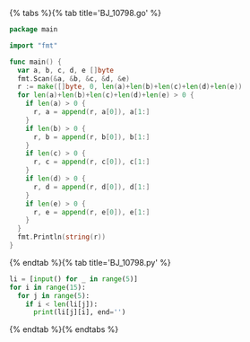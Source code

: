 {% tabs %}{% tab title='BJ_10798.go' %}

```go
package main

import "fmt"

func main() {
  var a, b, c, d, e []byte
  fmt.Scan(&a, &b, &c, &d, &e)
  r := make([]byte, 0, len(a)+len(b)+len(c)+len(d)+len(e))
  for len(a)+len(b)+len(c)+len(d)+len(e) > 0 {
    if len(a) > 0 {
      r, a = append(r, a[0]), a[1:]
    }
    if len(b) > 0 {
      r, b = append(r, b[0]), b[1:]
    }
    if len(c) > 0 {
      r, c = append(r, c[0]), c[1:]
    }
    if len(d) > 0 {
      r, d = append(r, d[0]), d[1:]
    }
    if len(e) > 0 {
      r, e = append(r, e[0]), e[1:]
    }
  }
  fmt.Println(string(r))
}
```

{% endtab %}{% tab title='BJ_10798.py' %}

```py
li = [input() for _ in range(5)]
for i in range(15):
  for j in range(5):
    if i < len(li[j]):
      print(li[j][i], end='')
```

{% endtab %}{% endtabs %}
